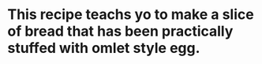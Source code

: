 # This recipe teachs yo to make a slice of bread that has been practically stuffed with omlet style egg.
